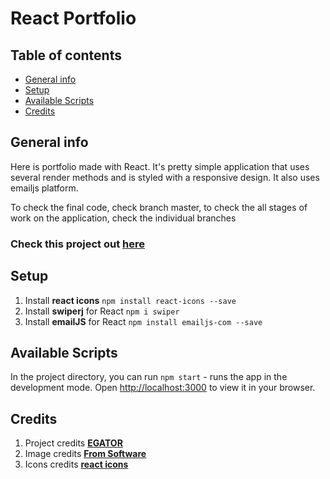 
# React Portfolio

## Table of contents
* [General info](#general-info)
* [Setup](#setup)
* [Available Scripts](#available-scripts)
* [Credits](#credits)

## General info

Here is portfolio made with React. 
It's pretty simple application 
that uses several render methods 
and is styled with a responsive design.
It also uses emailjs platform.

To check the final code, check branch master, to check the all stages of work on the application, check the individual branches

### Check this project out [here](https://wiktorkoscielny.github.io/react-portfolio/)

## Setup

1. Install __react icons__ `npm install react-icons --save`
2. Install __swiperj__ for React `npm i swiper`
3. Install __emailJS__ for React `npm install emailjs-com --save`

## Available Scripts

In the project directory, you can run `npm start` - runs the app in the development mode.
Open [http://localhost:3000](http://localhost:3000) to view it in your browser.

## Credits

1. Project credits [__EGATOR__](https://www.buymeacoffee.com/egator)
2. Image credits [__From Software__](https://www.fromsoftware.jp/ww/)
3. Icons credits [__react icons__](https://react-icons.github.io/react-icons/)
